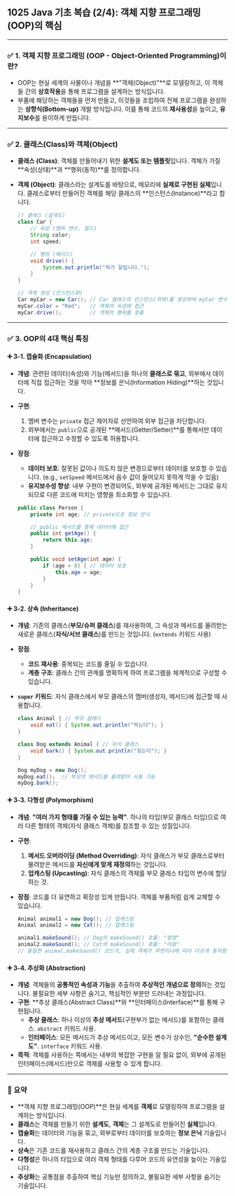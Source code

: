 ## 1025 Java 기초 복습 (2/4): 객체 지향 프로그래밍 (OOP)의 핵심

---

### ✅ 1. 객체 지향 프로그래밍 (OOP - Object-Oriented Programming)이란?

*   OOP는 현실 세계의 사물이나 개념을 **"객체(Object)"**로 모델링하고, 이 객체들 간의 **상호작용**을 통해 프로그램을 설계하는 방식입니다.
*   부품에 해당하는 객체들을 먼저 만들고, 이것들을 조립하여 전체 프로그램을 완성하는 **상향식(Bottom-up)** 개발 방식입니다. 이를 통해 코드의 **재사용성**을 높이고, **유지보수**를 용이하게 만듭니다.

---

### ✅ 2. 클래스(Class)와 객체(Object)

*   **클래스 (Class)**: 객체를 만들어내기 위한 **설계도 또는 템플릿**입니다. 객체가 가질 **속성(상태)**과 **행위(동작)**를 정의합니다.
*   **객체 (Object)**: 클래스라는 설계도를 바탕으로, 메모리에 **실제로 구현된 실체**입니다. 클래스로부터 만들어진 객체를 해당 클래스의 **인스턴스(Instance)**라고 합니다.

    ```java
    // 클래스 (설계도)
    class Car {
        // 속성 (멤버 변수, 필드)
        String color;
        int speed;

        // 행위 (메서드)
        void drive() {
            System.out.println("차가 달립니다.");
        }
    }

    // 객체 생성 (인스턴스화)
    Car myCar = new Car(); // Car 클래스의 인스턴스(객체)를 생성하여 myCar 변수에 할당
    myCar.color = "Red";   // 객체의 속성에 접근
    myCar.drive();         // 객체의 행위를 호출
    ```

---

### ✅ 3. OOP의 4대 핵심 특징

#### ➕ 3-1. 캡슐화 (Encapsulation)

*   **개념**: 관련된 데이터(속성)와 기능(메서드)을 하나의 **클래스로 묶고**, 외부에서 데이터에 직접 접근하는 것을 막아 **정보를 은닉(Information Hiding)**하는 것입니다.
*   **구현**:
    1.  멤버 변수는 `private` 접근 제어자로 선언하여 외부 접근을 차단합니다.
    2.  외부에서는 `public`으로 공개된 **메서드(Getter/Setter)**를 통해서만 데이터에 접근하고 수정할 수 있도록 허용합니다.
*   **장점**:
    *   **데이터 보호**: 잘못된 값이나 의도치 않은 변경으로부터 데이터를 보호할 수 있습니다. (e.g., `setSpeed` 메서드에서 음수 값이 들어오지 못하게 막을 수 있음)
    *   **유지보수성 향상**: 내부 구현이 변경되어도, 외부에 공개된 메서드는 그대로 유지되므로 다른 코드에 미치는 영향을 최소화할 수 있습니다.

    ```java
    public class Person {
        private int age; // private으로 정보 은닉

        // public 메서드를 통해 데이터에 접근
        public int getAge() {
            return this.age;
        }

        public void setAge(int age) {
            if (age > 0) { // 데이터 보호
                this.age = age;
            }
        }
    }
    ```

#### ➕ 3-2. 상속 (Inheritance)

*   **개념**: 기존의 클래스(**부모/슈퍼 클래스**)를 재사용하여, 그 속성과 메서드를 물려받는 새로운 클래스(**자식/서브 클래스**)를 만드는 것입니다. (`extends` 키워드 사용)
*   **장점**:
    *   **코드 재사용**: 중복되는 코드를 줄일 수 있습니다.
    *   **계층 구조**: 클래스 간의 관계를 명확하게 하여 프로그램을 체계적으로 구성할 수 있습니다.
*   **`super` 키워드**: 자식 클래스에서 부모 클래스의 멤버(생성자, 메서드)에 접근할 때 사용합니다.

    ```java
    class Animal { // 부모 클래스
        void eat() { System.out.println("먹는다"); }
    }

    class Dog extends Animal { // 자식 클래스
        void bark() { System.out.println("짖는다"); }
    }

    Dog myDog = new Dog();
    myDog.eat();  // 부모의 메서드를 물려받아 사용 가능
    myDog.bark();
    ```

#### ➕ 3-3. 다형성 (Polymorphism)

*   **개념**: **"여러 가지 형태를 가질 수 있는 능력"**. 하나의 타입(부모 클래스 타입)으로 여러 다른 형태의 객체(자식 클래스 객체)를 참조할 수 있는 성질입니다.
*   **구현**:
    1.  **메서드 오버라이딩 (Method Overriding)**: 자식 클래스가 부모 클래스로부터 물려받은 메서드를 **자신에게 맞게 재정의**하는 것입니다.
    2.  **업캐스팅 (Upcasting)**: 자식 클래스의 객체를 부모 클래스 타입의 변수에 할당하는 것.

*   **장점**: 코드를 더 유연하고 확장성 있게 만듭니다. 객체를 부품처럼 쉽게 교체할 수 있습니다.

    ```java
    Animal animal1 = new Dog(); // 업캐스팅
    Animal animal2 = new Cat(); // 업캐스팅

    animal1.makeSound(); // Dog의 makeSound() 호출: "멍멍"
    animal2.makeSound(); // Cat의 makeSound() 호출: "야옹"
    // 동일한 animal.makeSound() 코드가, 실제 객체가 무엇이냐에 따라 다르게 동작함
    ```

#### ➕ 3-4. 추상화 (Abstraction)

*   **개념**: 객체들의 **공통적인 속성과 기능**을 추출하여 **추상적인 개념으로 정의**하는 것입니다. 불필요한 세부 사항은 숨기고, 핵심적인 부분만 드러내는 과정입니다.
*   **구현**: **추상 클래스(Abstract Class)**와 **인터페이스(Interface)**를 통해 구현됩니다.
    *   **추상 클래스**: 하나 이상의 **추상 메서드**(구현부가 없는 메서드)를 포함하는 클래스. `abstract` 키워드 사용.
    *   **인터페이스**: 모든 메서드가 추상 메서드이고, 모든 변수가 상수인, **"순수한 설계도"**. `interface` 키워드 사용.
*   **목적**: 객체를 사용하는 쪽에서는 내부의 복잡한 구현을 알 필요 없이, 외부에 공개된 인터페이스(메서드)만으로 객체를 사용할 수 있게 합니다.

---

### 📌 요약

*   **객체 지향 프로그래밍(OOP)**은 현실 세계를 **객체**로 모델링하여 프로그램을 설계하는 방식입니다.
*   **클래스**는 객체를 만들기 위한 **설계도**, **객체**는 그 설계도로 만들어진 **실체**입니다.
*   **캡슐화**는 데이터와 기능을 묶고, 외부로부터 데이터를 보호하는 **정보 은닉** 기술입니다.
*   **상속**은 기존 코드를 재사용하고 클래스 간의 계층 구조를 만드는 기술입니다.
*   **다형성**은 하나의 타입으로 여러 객체 형태를 다루어 코드의 유연성을 높이는 기술입니다.
*   **추상화**는 공통점을 추출하여 핵심 기능만 정의하고, 불필요한 세부 사항을 숨기는 기술입니다.